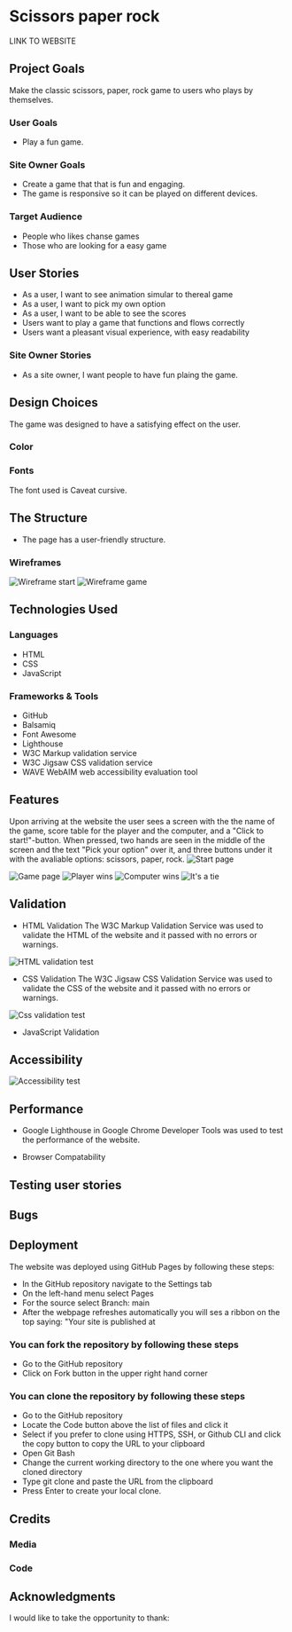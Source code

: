 # Scissors paper rock

LINK TO WEBSITE

## Project Goals

Make the classic scissors, paper, rock game to users who plays by themselves.

### User Goals

* Play a fun game.

### Site Owner Goals

* Create a game that that is fun and engaging.
* The game is responsive so it can be played on different devices.

### Target Audience

* People who likes chanse games
* Those who are looking for a easy game

## User Stories

* As a user, I want to see animation simular to thereal game
* As a user, I want to pick my own option
* As a user, I want to be able to see the scores
* Users want to play a game that functions and flows correctly
* Users want a pleasant visual experience, with easy readability

### Site Owner Stories

* As a site owner, I want people to have fun plaing the game.

## Design Choices

The game was designed to have a satisfying effect on the user.

### Color

### Fonts

The font used is Caveat cursive.

## The Structure

* The page has a user-friendly structure.

### Wireframes

<img src="/assets/images/readme/wirestart.png" alt="Wireframe start">
<img src="/assets/images/readme/wiregame.png" alt="Wireframe game">

## Technologies Used

### Languages

* HTML
* CSS
* JavaScript

### Frameworks & Tools

* GitHub
* Balsamiq
* Font Awesome
* Lighthouse
* W3C Markup validation service
* W3C Jigsaw CSS validation service
* WAVE WebAIM web accessibility evaluation tool

## Features

Upon arriving at the website the user sees a screen with the the name of the game, score table for the player and the computer, and a "Click to start!"-button. When pressed, two hands are seen in the middle of the screen and the text "Pick your option" over it, and three buttons under it with the avaliable options: scissors, paper, rock.
<img src="/assets/images/readme/start.png" alt="Start page">

<img src="/assets/images/readme/game.png" alt="Game page">

<img src="/assets/images/readme/player.png" alt="Player wins">

<img src="/assets/images/readme/computer.png" alt="Computer wins">

<img src="/assets/images/readme/tie.png" alt="It's a tie">

## Validation

* HTML Validation
The W3C Markup Validation Service was used to validate the HTML of the website and it passed with no errors or warnings.
<img src="/assets/images/readme/htmlvalid.png" alt="HTML validation test">

* CSS Validation
The W3C Jigsaw CSS Validation Service was used to validate the CSS of the website and it passed with no errors or warnings.
<img src="/assets/images/readme/cssvalid.png" alt="Css validation test">

* JavaScript Validation
  
## Accessibility

<img src="/assets/images/readme/accessibility.png" alt="Accessibility test">

## Performance

* Google Lighthouse in Google Chrome Developer Tools was used to test the performance of the website.

* Browser Compatability

## Testing user stories

## Bugs

## Deployment

The website was deployed using GitHub Pages by following these steps:

* In the GitHub repository navigate to the Settings tab
* On the left-hand menu select Pages
* For the source select Branch: main
* After the webpage refreshes automatically you will ses a ribbon on the top saying: "Your site is published at

### You can fork the repository by following these steps

* Go to the GitHub repository
* Click on Fork button in the upper right hand corner

### You can clone the repository by following these steps

* Go to the GitHub repository
* Locate the Code button above the list of files and click it
* Select if you prefer to clone using HTTPS, SSH, or Github CLI and click the copy button to copy the URL to your clipboard
* Open Git Bash
* Change the current working directory to the one where you want the cloned directory
* Type git clone and paste the URL from the clipboard
* Press Enter to create your local clone.

## Credits

### Media

### Code

## Acknowledgments

I would like to take the opportunity to thank:
